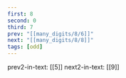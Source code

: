 ```yaml
---
first: 8
second: 0
third: 7
prev: "[[many_digits/8/6]]"
next: "[[many_digits/8/8]]"
tags: [odd]
---
```

prev2-in-text: [[5]]
next2-in-text: [[9]]
